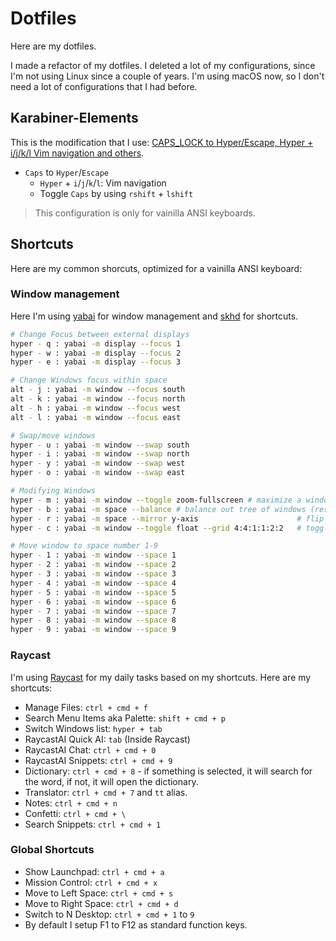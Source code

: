 # Dotfiles

Here are my dotfiles.

I made a refactor of my dotfiles. I deleted a lot of my configurations, since I'm not using Linux since a couple of years. I'm using macOS now, so I don't need a lot of configurations that I had before.

## Karabiner-Elements

This is the modification that I use: [CAPS_LOCK to Hyper/Escape, Hyper + i/j/k/l Vim navigation and others](https://ke-complex-modifications.pqrs.org/#Jesse_Tutorial_Hyper_Plus_Others).

- `Caps` to `Hyper`/`Escape`
    - `Hyper` + `i`/`j`/`k`/`l`: Vim navigation
    - Toggle `Caps` by using `rshift` + `lshift`

> This configuration is only for vainilla ANSI keyboards.

## Shortcuts

Here are my common shorcuts, optimized for a vainilla ANSI keyboard:

### Window management

Here I'm using [yabai](https://github.com/koekeishiya/yabai) for window management and [skhd](https://github.com/koekeishiya/skhd) for shortcuts.

```bash
# Change Focus between external displays
hyper - q : yabai -m display --focus 1
hyper - w : yabai -m display --focus 2
hyper - e : yabai -m display --focus 3

# Change Windows focus within space
alt - j : yabai -m window --focus south
alt - k : yabai -m window --focus north
alt - h : yabai -m window --focus west
alt - l : yabai -m window --focus east

# Swap/move windows
hyper - u : yabai -m window --swap south
hyper - i : yabai -m window --swap north
hyper - y : yabai -m window --swap west
hyper - o : yabai -m window --swap east

# Modifying Windows
hyper - m : yabai -m window --toggle zoom-fullscreen # maximize a window
hyper - b : yabai -m space --balance # balance out tree of windows (resize to occupy same area)
hyper - r : yabai -m space --mirror y-axis                      # flip along y-axis
hyper - c : yabai -m window --toggle float --grid 4:4:1:1:2:2   # toggle window float

# Move window to space number 1-9
hyper - 1 : yabai -m window --space 1
hyper - 2 : yabai -m window --space 2
hyper - 3 : yabai -m window --space 3
hyper - 4 : yabai -m window --space 4
hyper - 5 : yabai -m window --space 5
hyper - 6 : yabai -m window --space 6
hyper - 7 : yabai -m window --space 7
hyper - 8 : yabai -m window --space 8
hyper - 9 : yabai -m window --space 9
```
### Raycast

I'm using [Raycast](https://raycast.com/) for my daily tasks based on my shortcuts. Here are my shortcuts:

- Manage Files: `ctrl + cmd + f`
- Search Menu Items aka Palette: `shift + cmd + p`
- Switch Windows list: `hyper + tab`
- RaycastAI Quick AI: `tab` (Inside Raycast)
- RaycastAI Chat: `ctrl + cmd + 0`
- RaycastAI Snippets: `ctrl + cmd + 9`
- Dictionary: `ctrl + cmd + 8` - if something is selected, it will search for the word, if not, it will open the dictionary.
- Translator: `ctrl + cmd + 7` and `tt` alias.
- Notes: `ctrl + cmd + n`
- Confetti: `ctrl + cmd + \`
- Search Snippets: `ctrl + cmd + 1`

### Global Shortcuts

- Show Launchpad: `ctrl + cmd + a`
- Mission Control: `ctrl + cmd + x`
- Move to Left Space: `ctrl + cmd + s`
- Move to Right Space: `ctrl + cmd + d`
- Switch to N Desktop: `ctrl + cmd + 1` to `9`
- By default I setup F1 to F12 as standard function keys.
